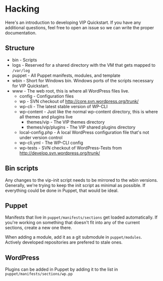 # Hacking

Here's an introduction to developing VIP Quickstart. If you have any additional questions, feel free to open an issue so we can write the proper documentation.

## Structure

* bin - Scripts
* logs - Reserved for a shared directory with the VM that gets mapped to `/var/log`
* puppet - All Puppet manifests, modules, and template
* wbin - Short for Windows bin. Windows ports of the scripts necessary for VIP Quickstart.
* www - The web root, this is where all WordPress files live.
    * config - Configuration files
    * wp - SVN checkout of http://core.svn.wordpress.org/trunk/
    * wp-cli - The latest stable version of WP-CLI
    * wp-content - Just like the normal wp-content directory, this is where all themes and plugins live
        * themes/vip - The VIP themes directory
        * themes/vip/plugins - The VIP shared plugins directory
    * local-config.php - A local WordPress configuration file that's not under version control
    * wp-cli.yml - The WP-CLI config
    * wp-tests - SVN checkout of WordPress-Tests from http://develop.svn.wordpress.org/trunk/

## Bin scripts

Any changes to the vip-init script needs to be mirrored to the wbin versions. Generally, we're trying to keep the init script as minimal as possible. If everything could be done in Puppet, that would be ideal.

## Puppet

Manifests that live in `puppet/manifests/sections` get loaded automatically. If you're working on something that doesn't fit into any of the current sections, create a new one there.

When adding a module, add it as a git submodule in `puppet/modules`. Actively developed repositories are prefered to stale ones.

## WordPress

Plugins can be added in Puppet by adding it to the list in `puppet/manifests/sections/wp.pp`
